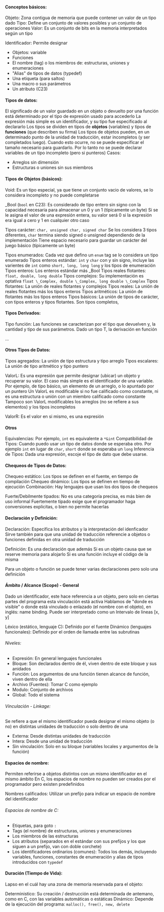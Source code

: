 #### Conceptos básicos:
Objeto: Zona contigua de memoria que puede contener un valor de un tipo dado
Tipo: Define un conjunto de valores posibles y un conjunto de operaciones
Valor: Es un conjunto de bits en la memoria interpretados según un tipo

Identificador:
Permite designar
- Objetos: variable
- Funciones
- El nombre (tag) o los miembros de: estructuras, uniones y enumeraciones
- "Alias" de tipos de datos (typedef)
- Una etiqueta (para saltos)
- Una macro o sus parámetros
- Un atributo (C23)
#### Tipos de datos:
El significado de un valor guardado en un objeto o devuelto por una función está determinado por el tipo de expresión usado para accederlo
La expresión más simple es un identificador, y su tipo fue especificado al declararlo
Los tipos se dividen en tipos de **objetos** (variables) y tipos de **funciones** (que describen su firma)
Los tipos de objetos pueden, en un determinado punto de la unidad de traducción, estar incompletos (y ser completados luego).
Cuando esto ocurre, no se puede especificar el tamaño necesario para guardarlo.
Por lo tanto no se puede declarar variables de un tipo incompleto (pero si punteros)
Casos:
- Arreglos sin dimensión
- Estructuras o uniones sin sus miembros

#### Tipos de Objetos (básicos):
Void: Es un tipo especial, ya que tiene un conjunto vacio de valores, se lo considera incompleto y no puede completarse

\_Bool (`bool` en C23): Es considerado de tipo entero sin signo con la capacidad necesaria para almacenar un 0 y un 1 (típicamente un byte)
Si se le asigna el valor de una expresión entera, su valor será 0 si la expresión era igual a cero y 1 en cualquier otro caso

Tipos carácter: `char, unsigned char, signed char`
Se los considera 3 tipos diferentes, `char` termina siendo signed o unsigned dependiendo de la implementación
Tiene espacio necesario para guardar un carácter del juego básico (típicamente un byte)

Tipos enumerados: Cada vez que defino un `enum` tag se lo considera un tipo enumerado
Tipos enteros estándar: `int` y `char` con y sin signo, incluye las varientes de `int` como `short, long, long long` y los tipos de enumeración
Tipos enteros: Los enteros estándar más \_Bool
Tipos reales flotantes: `float, double, long double`
Tipos complejos: Su implementación es optativa `float \_Complex, double \_Complex, long double \_Complex`
Tipos flotantes: La unión de reales flotantes y complejos
Tipos reales: La unión de reales flotantes más los tipos enteros
Tipos aritméticos: La unión de flotantes más los tipos enteros
Tipos básicos: La unión de tipos de carácter, con tipos enteros y tipos flotantes. Son tipos completos, 

#### Tipos Derivados:
Tipo función: Las funciones se caracterizan por el tipo que devuelven y, la cantidad y tipo de sus parámetros. 
Dado un tipo T, la derivación en función

...

#### Otros Tipos de Datos:
Tipos agregados: La unión de tipo estructura y tipo arreglo
Tipos escalares: La unión de tipo aritmético y tipo puntero

ValorL: Es una expresión que permite designar (ubicar) un objeto y recuperar su valor. 
El caso más simple es el identificador de una variable. Por ejemplo, de tipo básico, un elemento de un arreglo, o lo apuntado por un puntero
Un ValorL es modificable si no fue calificado como constante, ni es una estructura o unión con un miembro calificado como constante
Tampoco son ValorL modificables los arreglos (no se refiere a sus elementos) y los tipos incompletos

ValorR: Es el valor en si mismo, es una expresión

#### Otros
Equivalencias: Por ejemplo, `int` es equivalente a `*&int`
Compatibilidad de Tipos: Cuando puedo usar un tipo de datos donde se esperaba otro. Por ejemplo `int` en lugar de `char`, `short` donde se esperaba un `long`
Inferencia de Tipos: Dada una expresión, escoje el tipo de dato que debe usarse.

#### Chequeos de Tipos de Datos:
Chequeo estático: Los tipos se definen en el fuente, en tiempo de compilación
Chequeo dinámico: Los tipos se definen en tiempo de ejecución
Combinación: Hay lenguajes que usan los dos tipos de chequeos

Fuerte/Debilmente tipados: No es una categoría precisa, es más bien de uso informal
Fuertemente tipado exige que el programador haga conversiones explicitas, o bien no permite hacerlas

#### Declaración y Definición:
Declaración: Especifica los atributos y la interpretación del idenficador
Sirve también para que una unidad de traducción referencie a objetos o funciones definidas en otra unidad de traducción

Definición: Es una declaración que además
Si es un objeto causa que se reserve memoria para alojarlo
Si es una función incluye el código de la misma

Para un objeto o función se puede tener varias declaraciones pero solo una definición

#### Ámbito / Alcance (Scope) - General
Dado un identificador, este hace referencia a un objeto, pero solo en ciertas partes del programa esta vinculación está activa
Hablamos de "donde es visible" o donde está vinculado o enlazado (el nombre con el objeto), en inglés: name binding. 
Puede ser interpretado como un Intervalo de lineas \[x, y\]

Léxico (estático, lenguaje C): Definido por el fuente
Dinámico (lenguajes funcionales): Definido por el orden de llamada entre las subrutinas
###### Niveles:
- Expresión: En general lenguajes funcionales
- Bloque: Son declarados dentro de él, viven dentro de este bloque y sus anidados
- Función: Los argumentos de una función tienen alcance de función, viven dentro de ella
- Archivo (Fuentes): Tomar C como ejemplo
- Modulo: Conjunto de archivos
- Global: Todo el sistema

###### Vinculación - Linkage:
Se refiere a que el mismo identificador pueda designar el mismo objeto (o no) en distintas unidades de traducción o solo dentro de una
- Externa: Desde distintas unidades de traducción
- Intera: Desde una unidad de traducción
- Sin vinculación: Solo en su bloque (variables locales y argumentos de la función)

#### Espacios de nombre:
Permiten referirse a objetos distintos con un mismo identificador en el mismo ámbito
En C, los espacios de nombre no pueden ser creados por el programador pero existen predefinidos

Nombres calificados: Utilizar un prefijo para indicar un espacio de nombre del identificador
###### Espacios de nombre de C:
- Etiquetas, para goto `:`
- Tags (el nombre) de estructuras, uniones y enumeraciones
- Los miembros de las estructuras
- Los atributos (separados en el estándar con sus prefijos y los que siguen a un prefijo, van con doble corchete)
- Los identificadores ordinarios (comunes): Todos los demás, incluyendo variables, funciones, constantes de enumeración y alias de tipos introducidos con `typedef` 

#### Duración (Tiempo de Vida):
Lapso en el cuál hay una zona de memoria reservada para el objeto:

Deterministico: Su creación / destrucción está determinada de antemano, como en C, con las variables automáticas o estáticas
Dinámico: Depende de la ejecución del programa: `malloc(), free(), new, delete`